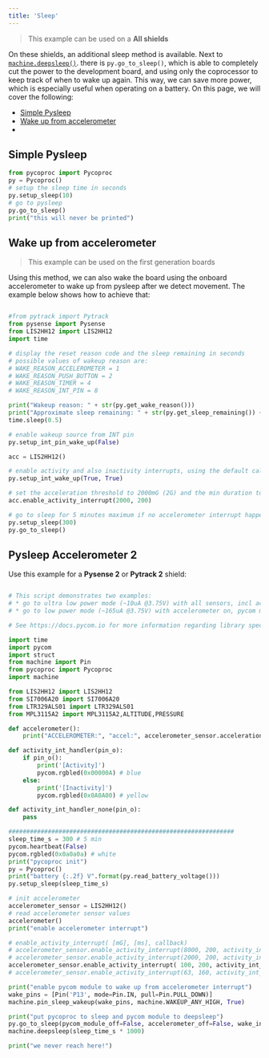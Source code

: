 ```yaml
---
title: 'Sleep'
---
```

> This example can be used on a **All shields**

On these shields, an additional sleep method is available. Next to [`machine.deepsleep()`](/firmwareapi/pycom/machine/#machinedeepsleeptime_ms). there is `py.go_to_sleep()`, which is able to completely cut the power to the development board, and using only the coprocessor to keep track of when to wake up again. This way, we can save more power, which is especially useful when operating on a battery. On this page, we will cover the following:
* [Simple Pysleep](#simple-pysleep)
* [Wake up from accelerometer](#wake-up-from-accelerometer)
*
## Simple Pysleep
```python
from pycoproc import Pycoproc
py = Pycoproc()
# setup the sleep time in seconds
py.setup_sleep(10)
# go to pysleep
py.go_to_sleep()
print("this will never be printed")
```
## Wake up from accelerometer

> This example can be used on the first generation boards

Using this method, we can also wake the board using the onboard accelerometer to wake up from pysleep after we detect movement. The example below shows how to achieve that:

```python

#from pytrack import Pytrack
from pysense import Pysense
from LIS2HH12 import LIS2HH12
import time

# display the reset reason code and the sleep remaining in seconds
# possible values of wakeup reason are:
# WAKE_REASON_ACCELEROMETER = 1
# WAKE_REASON_PUSH_BUTTON = 2
# WAKE_REASON_TIMER = 4
# WAKE_REASON_INT_PIN = 8

print("Wakeup reason: " + str(py.get_wake_reason()))
print("Approximate sleep remaining: " + str(py.get_sleep_remaining()) + " sec")
time.sleep(0.5)

# enable wakeup source from INT pin
py.setup_int_pin_wake_up(False)

acc = LIS2HH12()

# enable activity and also inactivity interrupts, using the default callback handler
py.setup_int_wake_up(True, True)

# set the acceleration threshold to 2000mG (2G) and the min duration to 200ms
acc.enable_activity_interrupt(2000, 200)

# go to sleep for 5 minutes maximum if no accelerometer interrupt happens
py.setup_sleep(300)
py.go_to_sleep()
```

## Pysleep Accelerometer 2
Use this example for a **Pysense 2** or **Pytrack 2** shield:
```python

# This script demonstrates two examples:
# * go to ultra low power mode (~10uA @3.75V) with all sensors, incl accelerometer and also pycom module (Fipy, Gpy, etc) off - tap the MCLR button for this
# * go to low power mode (~165uA @3.75V) with accelerometer on, pycom module in deepsleep and wake from accelerometer interrupt - hold the MCLR button down for this

# See https://docs.pycom.io for more information regarding library specifics

import time
import pycom
import struct
from machine import Pin
from pycoproc import Pycoproc
import machine

from LIS2HH12 import LIS2HH12
from SI7006A20 import SI7006A20
from LTR329ALS01 import LTR329ALS01
from MPL3115A2 import MPL3115A2,ALTITUDE,PRESSURE

def accelerometer():
    print("ACCELEROMETER:", "accel:", accelerometer_sensor.acceleration(), "roll:", accelerometer_sensor.roll(), "pitch:", accelerometer_sensor.pitch(), "x/y/z:", accelerometer_sensor.x, accelerometer_sensor.y, accelerometer_sensor.z )

def activity_int_handler(pin_o):
    if pin_o():
        print('[Activity]')
        pycom.rgbled(0x00000A) # blue
    else:
        print('[Inactivity]')
        pycom.rgbled(0x0A0A00) # yellow

def activity_int_handler_none(pin_o):
    pass

###############################################################
sleep_time_s = 300 # 5 min
pycom.heartbeat(False)
pycom.rgbled(0x0a0a0a) # white
print("pycoproc init")
py = Pycoproc()
print("battery {:.2f} V".format(py.read_battery_voltage()))
py.setup_sleep(sleep_time_s)

# init accelerometer
accelerometer_sensor = LIS2HH12()
# read accelerometer sensor values
accelerometer()
print("enable accelerometer interrupt")

# enable_activity_interrupt( [mG], [ms], callback)
# accelerometer_sensor.enable_activity_interrupt(8000, 200, activity_int_handler) # low sensitivty
# accelerometer_sensor.enable_activity_interrupt(2000, 200, activity_int_handler) # medium sensitivity
accelerometer_sensor.enable_activity_interrupt( 100, 200, activity_int_handler) # high sensitivity
# accelerometer_sensor.enable_activity_interrupt(63, 160, activity_int_handler) # ultra sensitivty

print("enable pycom module to wake up from accelerometer interrupt")
wake_pins = [Pin('P13', mode=Pin.IN, pull=Pin.PULL_DOWN)]
machine.pin_sleep_wakeup(wake_pins, machine.WAKEUP_ANY_HIGH, True)

print("put pycoproc to sleep and pycom module to deepsleep")
py.go_to_sleep(pycom_module_off=False, accelerometer_off=False, wake_interrupt=True)
machine.deepsleep(sleep_time_s * 1000)

print("we never reach here!")
```